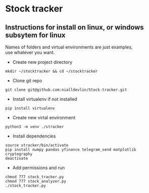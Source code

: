 # Stock tracker
## Instructions for install on linux, or windows subsytem for linux
<p>
Names of folders and virtual environments are just examples,<br>
use whatever you want.<br>

- Create new project directory

```mkdir ~/stocktracker && cd ~/stocktracker```

- Clone git repo

```git clone git@github.com:nialldevlin/Stock-tracker.git```

- Install virtualenv if not installed

```pip install virtualenv```

- Create new virtal environment

```python3 -m venv ./stracker```

- Install dependencies

```
source stracker/bin/activate
pip install numpy pandas yfinance telegram_send matplotlib cryptography
deactivate
```

- Add permissions and run

```
chmod 777 stock_tracker.py
chmod 777 stock_analyzer.py
./stock_tracker.py
```




		
 
